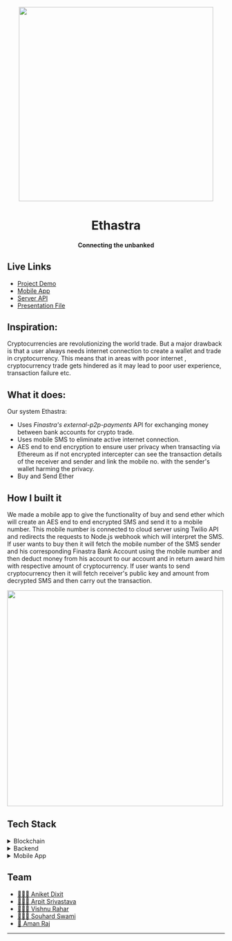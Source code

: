 <p align="center"><img src="https://user-images.githubusercontent.com/42104907/102727068-6ae50680-4349-11eb-955f-5c2beab1c23b.png" align="center" width="450"></p>
<h1 align="center">Ethastra</h1>
<h4 align="center">Connecting the unbanked</h4>

## Live Links
- [Project Demo](https://www.youtube.com/watch?v=raN3xos1ev4)
- [Mobile App](https://github.com/BakaOtaku/Ethastra/releases)
- [Server API](https://offline-trading.herokuapp.com/)
- [Presentation File](https://github.com/BakaOtaku/Ethastra/blob/master/Ethastra.pdf)

## Inspiration:

Cryptocurrencies are revolutionizing the world trade. But a major drawback is that a user always needs internet connection to create a wallet and trade in cryptocurrency. This means that in areas with poor internet , cryptocurrency trade gets hindered as it may lead to poor user experience, transaction failure etc.

## What it does:
Our system Ethastra:
- Uses *Finastra's external-p2p-payments*   API for exchanging money between bank accounts for crypto trade.
- Uses mobile SMS to eliminate active internet connection.
- AES end to end encryption to ensure user privacy when transacting via Ethereum as if not encrypted intercepter can see the transaction details of the receiver and sender and link the mobile no. with the sender's wallet harming the privacy.
- Buy and Send Ether

## How I built it
We made a mobile app to give the functionality of buy and send ether which will create an AES end to end encrypted SMS and send it to a mobile number. This mobile number is connected to cloud server using Twilio API and redirects the requests to Node.js webhook which will interpret the SMS. 
If user wants to buy then it will fetch the mobile number of the SMS sender and his corresponding Finastra Bank Account using the mobile number and then deduct money from his account to our account and in return award him with respective amount of cryptocurrency. If user wants to send cryptocurrency then it will fetch receiver's public key and amount from decrypted SMS and then carry out the transaction.

<img src="https://user-images.githubusercontent.com/42104907/102727109-b5ff1980-4349-11eb-8200-7c9c485278ec.png" align="center" width="500">


## Tech Stack

<details>
	<summary>Blockchain</summary>
		<ul>
			<li>Ethereum </li>
			<li>Web3</li>
		</ul>
</details>

<details>
	<summary>Backend</summary>
		<ul>
			<li>Node.js</li>
      <li>Finastra Fusion Fabric</li>
			<li>Twilio SMS API</li>
		</ul>
</details>

<details>
	<summary>Mobile App</summary>
		<ul>
			<li>Android Studio</li>
			<li>Crypto</li>
		</ul>
</details>

## Team

- [ 👨🏻‍💻 Aniket Dixit](https://github.com/fuzious)
- [ 👨🏻‍🎓 Arpit Srivastava](https://github.com/fuzious)
- [ 👨🏻‍💻 Vishnu Rahar](https://github.com/fuzious)
- [ 👨🏻‍💻 Souhard Swami](https://github.com/fuzious)
- [ 🌊 Aman Raj](https://github.com/AmanRaj1608)


---

